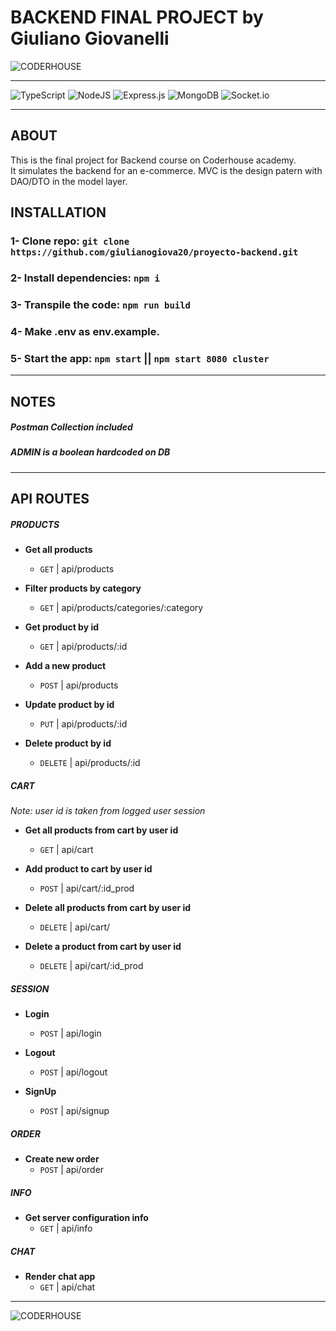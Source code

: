 # BACKEND FINAL PROJECT by Giuliano Giovanelli 
![CODERHOUSE](https://plataforma.coderhouse.com/images/icons/svg/coder-logo-round-1.svg)

---

![TypeScript](https://img.shields.io/badge/typescript-%23007ACC.svg?style=for-the-badge&logo=typescript&logoColor=white)
![NodeJS](https://img.shields.io/badge/node.js-6DA55F?style=for-the-badge&logo=node.js&logoColor=white)
![Express.js](https://img.shields.io/badge/express.js-%23404d59.svg?style=for-the-badge&logo=express&logoColor=%2361DAFB)
![MongoDB](https://img.shields.io/badge/MongoDB-%234ea94b.svg?style=for-the-badge&logo=mongodb&logoColor=white)
![Socket.io](https://img.shields.io/badge/Socket.io-black?style=for-the-badge&logo=socket.io&badgeColor=010101)

---
## **ABOUT**
This is the final project for Backend course on Coderhouse academy.<br/>
It simulates the backend for an e-commerce. MVC is the design patern with DAO/DTO in the model layer.

## **INSTALLATION**

### 1- Clone repo: `git clone https://github.com/giulianogiova20/proyecto-backend.git`


### 2- Install dependencies: `npm i`

### 3- Transpile the code:  `npm run build`

### 4- Make .env as env.example.

### 5- Start the app: `npm start` || `npm start 8080 cluster`

---

## **NOTES**

##### *Postman Collection included*
##### *ADMIN is a boolean hardcoded on DB*

---

## **API ROUTES**

##### PRODUCTS

- **Get all products**

  - `GET` | api/products

- **Filter products by category**

  - `GET` | api/products/categories/:category

- **Get product by id**

  - `GET` | api/products/:id

- **Add a new product**

  - `POST` | api/products

- **Update product by id**

  - `PUT` | api/products/:id

- **Delete product by id**
  - `DELETE` | api/products/:id

##### CART

*Note: user id is taken from logged user session*

- **Get all products from cart by user id**
  - `GET` | api/cart

- **Add product to cart by user id**

  - `POST` | api/cart/:id_prod

- **Delete all products from cart by user id**

  - `DELETE` | api/cart/

- **Delete a product from cart by user id**
  - `DELETE` | api/cart/:id_prod

##### SESSION

- **Login**
  - `POST` | api/login

- **Logout**
  - `POST` | api/logout

- **SignUp**
  - `POST` | api/signup

##### ORDER

- **Create new order**
  - `POST` | api/order

##### INFO

- **Get server configuration info**
  - `GET` | api/info

##### CHAT

- **Render chat app**
  - `GET` | api/chat

---

![CODERHOUSE](https://plataforma.coderhouse.com/images/icons/svg/coder-logo-round-1.svg)